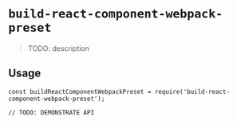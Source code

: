 # `build-react-component-webpack-preset`

> TODO: description

## Usage

```
const buildReactComponentWebpackPreset = require('build-react-component-webpack-preset');

// TODO: DEMONSTRATE API
```
